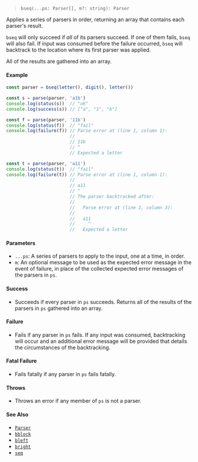 <!--
 Copyright (c) 2020 Thomas J. Otterson
 
 This software is released under the MIT License.
 https://opensource.org/licenses/MIT
-->

> `bseq(...ps: Parser[], m?: string): Parser`

Applies a series of parsers in order, returning an array that contains each parser's result.

`bseq` will only succeed if *all* of its parsers succeed. If one of them fails, `bseq` will also fail. If input was consumed before the failure occurred, `bseq` will backtrack to the location where its first parser was applied.

All of the results are gathered into an array.

#### Example

```javascript
const parser = bseq(letter(), digit(), letter())

const s = parse(parser, 'a1b')
console.log(status(s))  // "ok"
console.log(success(s)) // ["a", "1", "b"]

const f = parse(parser, '11b')
console.log(status(f))  // "fail"
console.log(failure(f)) // Parse error at (line 1, column 1):
                        //
                        // 11b
                        // ^
                        // Expected a letter

const t = parse(parser, 'a11')
console.log(status(t))  // "fail"
console.log(failure(t)) // Parse error at (line 1, column 1):
                        //
                        // a11
                        // ^
                        // The parser backtracked after:
                        //
                        //   Parse error at (line 1, column 3):
                        //
                        //   a11
                        //     ^
                        //   Expected a letter
```

#### Parameters

* `...ps`: A series of parsers to apply to the input, one at a time, in order.
* `m`: An optional message to be used as the expected error message in the event of failure, in place of the collected expected error messages of the parsers in `ps`.

#### Success

* Succeeds if every parser in `ps` succeeds. Returns all of the results of the parsers in `ps` gathered into an array.

#### Failure

* Fails if any parser in `ps` fails. If any input was consumed, backtracking will occur and an additional error message will be provided that details the circumstances of the backtracking.

#### Fatal Failure

* Fails fatally if any parser in `ps` fails fatally.

#### Throws

* Throws an error if any member of `ps` is not a parser.

#### See Also

* [`Parser`](../types/parser.md)
* [`bblock`](bblock.md)
* [`bleft`](bleft.md)
* [`bright`](bright.md)
* [`seq`](seq.md)